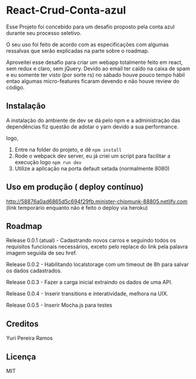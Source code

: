 # React-Crud-Conta-azul

Esse Projeto foi concebido para um desafio proposto pela conta azul durante seu processo seletivo.

O seu uso foi feito de acordo com as especificações com algumas ressalvas que serão explicadas na parte sobre o roadmap. 

Aproveitei esse desafio para criar um webapp totalmente feito em react, sem redux e claro, sem jQuery. Devido ao email ter caído na caixa de spam e eu somente ter visto (por sorte rs) no sábado houve pouco tempo hábil entao algumas micro-features ficaram devendo e não houve review do código.

## Instalação

A instalação do ambiente de dev se dá pelo npm e a administração das dependências fiz questão de adotar o yarn devido a sua performance.

logo, 

1. Entre na folder do projeto, e dê `npm install`
2. Rode o webpack dev server, eu já criei um script para facilitar a execução logo `npm run dev`
3. Utilize a aplicação na porta default setada (normalmente 8080)


## Uso em produção ( deploy contínuo)

http://58876a0ad6865d5c694f29fb.minister-chipmunk-88805.netlify.com (link temporário enquanto não é feito o deploy via heroku)


## Roadmap

Release 0.0.1 (atual) - Cadastrando novos carros e seguindo todos os requisitos funcionais necessários, exceto pelo replace do link pela palavra imagem seguida de seu href.

Release 0.0.2 - Habilitando localstorage com um timeout de 8h para salvar os dados cadastrados.

Release 0.0.3 - Fazer a carga inicial extraindo os dados de uma API.

Release 0.0.4 - Inserir transitions e interatividade, melhora na UIX.

Release 0.0.5 - Inserir Mocha.js para testes 

## Creditos

Yuri Pereira Ramos 

## Licença

MIT